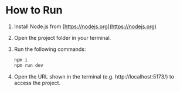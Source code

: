 # How to Run

1. Install Node.js from [https://nodejs.org](https://nodejs.org)

2. Open the project folder in your terminal.

3. Run the following commands:
   ```bash
   npm i
   npm run dev
   ```
4. Open the URL shown in the terminal (e.g. http://localhost:5173/) to access the project.
